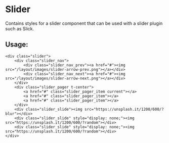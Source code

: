 Slider
======

Contains styles for a slider component that can be used with a slider plugin such as Slick.


Usage:
------

    <div class="slider">
        <div class="slider_nav">
            <div class="slider_nav_prev"><a href="#"><img src="/layout/images/slider-arrow-prev.png"></a></div>
            <div class="slider_nav_next"><a href="#"><img src="/layout/images/slider-arrow-next.png"></a></div>
        </div>
        <div class="slider_pager t-center">
            <a href="#" class="slider_pager_item current"></a>
            <a href="#" class="slider_pager_item"></a>
            <a href="#" class="slider_pager_item"></a>
        </div>
        <div class="slider_slide"><img src="https://unsplash.it/1200/600/?blur"></div>
        <div class="slider_slide" style="display: none;"><img src="https://unsplash.it/1200/600/?random"></div>
        <div class="slider_slide" style="display: none;"><img src="https://unsplash.it/1200/600/?random"></div>
    </div>


